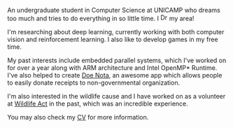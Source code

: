 An undergraduate student in Computer Science at UNICAMP who dreams too much and tries to do everything in so little time. I <img src="/img/heart2.png" alt="Drawing" style="width: 16px;"/> my area!

I'm researching about deep learning, currently working with both computer vision and reinforcement learning. I also like to develop games in my free time.

My past interests include embedded parallel systems, which I've worked on for over a year along with ARM architecture and Intel OpenMP* Runtime. I've also helped to create [Doe Nota], an awesome app which allows people to easily donate receipts to non-governmental organization.

I'm also interested in the wildlife cause and I have worked on as a volunteer at [Wildlife Act] in the past, which was an incredible experience.

You may also check my [CV] for more information.

[Doe Nota]: http://doenota.org/
[Wildlife Act]: http://wildlifeact.com/
[CV]: ../pdf/cv.pdf
